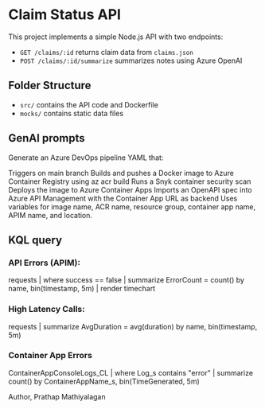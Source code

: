 # Claim Status API

This project implements a simple Node.js API with two endpoints:
- `GET /claims/:id` returns claim data from `claims.json`
- `POST /claims/:id/summarize` summarizes notes using Azure OpenAI

## Folder Structure
- `src/` contains the API code and Dockerfile
- `mocks/` contains static data files

## GenAI prompts
Generate an Azure DevOps pipeline YAML that:

Triggers on main branch
Builds and pushes a Docker image to Azure Container Registry using az acr build
Runs a Snyk container security scan
Deploys the image to Azure Container Apps
Imports an OpenAPI spec into Azure API Management with the Container App URL as backend
Uses variables for image name, ACR name, resource group, container app name, APIM name, and location.

## KQL query
### API Errors (APIM):
requests
| where success == false
| summarize ErrorCount = count() by name, bin(timestamp, 5m)
| render timechart

### High Latency Calls:
requests
| summarize AvgDuration = avg(duration) by name, bin(timestamp, 5m)

### Container App Errors
ContainerAppConsoleLogs_CL
| where Log_s contains "error"
| summarize count() by ContainerAppName_s, bin(TimeGenerated, 5m)


Author,
Prathap Mathiyalagan